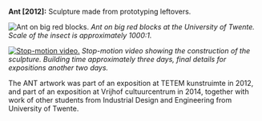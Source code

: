 **Ant [2012]:** Sculpture made from prototyping leftovers.


![Ant on big red blocks.](img/work/ant/ant_on_blocks.jpg)
*Ant on big red blocks at the University of Twente. Scale of the insect is approximately 1000:1.*


[![Stop-motion video.](img/work/ant/ant_build_off.jpg)](https://www.youtube.com/embed/EbJBeV-nksY?autoplay=1 "Stop-motion video.")
*Stop-motion video showing the construction of the sculpture. Building time approximately three days, final details for expositions another two days.*


The ANT artwork was part of an exposition at TETEM kunstruimte in 2012, and part of an exposition at Vrijhof cultuurcentrum in 2014, together with work of other students from Industrial Design and Engineering from University of Twente.
